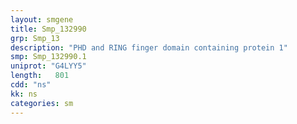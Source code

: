 ```yaml
---
layout: smgene
title: Smp_132990
grp: Smp_13
description: "PHD and RING finger domain containing protein 1"
smp: Smp_132990.1
uniprot: "G4LYY5"
length:   801
cdd: "ns"
kk: ns
categories: sm
---
```

